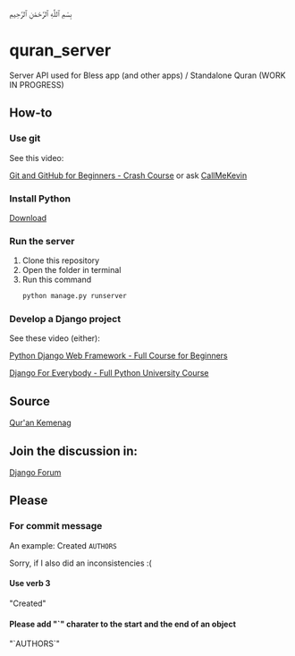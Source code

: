 بِسْمِ ٱللَّٰهِ ٱلرَّحْمَٰنِ ٱلرَّحِيمِ
# quran_server
Server API used for Bless app (and other apps) / Standalone Quran (WORK IN PROGRESS)

## How-to
### Use git
See this video:

[Git and GitHub for Beginners - Crash Course](https://www.youtube.com/watch?v=RGOj5yH7evk) or ask [CallMeKevin](callmekevinbusiness@gmail.com)

### Install Python

[Download](https://www.python.org/downloads/)

### Run the server
1. Clone this repository
2. Open the folder in terminal
3. Run this command
    ```bash
    python manage.py runserver
    ```

### Develop a Django project
See these video (either):

[Python Django Web Framework - Full Course for Beginners](https://www.youtube.com/watch?v=F5mRW0jo-U4)

[Django For Everybody - Full Python University Course](https://www.youtube.com/watch?v=o0XbHvKxw7Y)

## Source
[Qur'an Kemenag](https://quran.kemenag.go.id/)

## Join the discussion in:
[Django Forum](https://forum.djangoproject.com/t/lets-contribute-to-my-quran-server-project/18086)

## Please
### For commit message 
An example:
Created `AUTHORS`
    
Sorry, if I also did an inconsistencies :(
#### Use verb 3
"Created"
#### Please add "`" charater to the start and the end of an object 
"\`AUTHORS\`"

